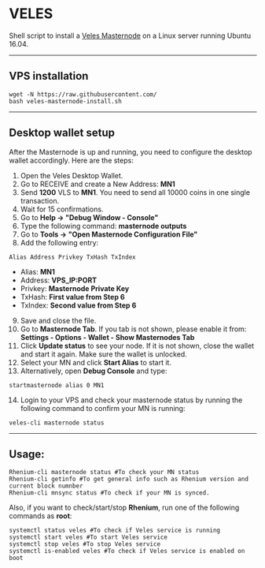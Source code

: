 
# VELES
Shell script to install a [Veles Masternode](http://veles.network/) on a Linux server running Ubuntu 16.04.
***

## VPS installation
```
wget -N https://raw.githubusercontent.com/
bash veles-masternode-install.sh
```
***

## Desktop wallet setup

After the Masternode is up and running, you need to configure the desktop wallet accordingly. Here are the steps:
1. Open the Veles Desktop Wallet.
2. Go to RECEIVE and create a New Address: **MN1**
3. Send **1200** VLS to **MN1**. You need to send all 10000 coins in one single transaction.
4. Wait for 15 confirmations.
5. Go to **Help -> "Debug Window - Console"**
6. Type the following command: **masternode outputs**
7. Go to  **Tools -> "Open Masternode Configuration File"**
8. Add the following entry:
```
Alias Address Privkey TxHash TxIndex
```
* Alias: **MN1**
* Address: **VPS_IP:PORT**
* Privkey: **Masternode Private Key**
* TxHash: **First value from Step 6**
* TxIndex:  **Second value from Step 6**
9. Save and close the file.
10. Go to **Masternode Tab**. If you tab is not shown, please enable it from: **Settings - Options - Wallet - Show Masternodes Tab**
11. Click **Update status** to see your node. If it is not shown, close the wallet and start it again. Make sure the wallet is unlocked.
12. Select your MN and click **Start Alias** to start it.
13. Alternatively, open **Debug Console** and type:
```
startmasternode alias 0 MN1
```
14. Login to your VPS and check your masternode status by running the following command to confirm your MN is running:
```
veles-cli masternode status
```
***

## Usage:
```
Rhenium-cli masternode status #To check your MN status
Rhenium-cli getinfo #To get general info such as Rhenium version and current block numnber
Rhenium-cli mnsync status #To check if your MN is synced.
```
Also, if you want to check/start/stop **Rhenium**, run one of the following commands as **root**:

```
systemctl status veles #To check if Veles service is running
systemctl start veles #To start Veles service
systemctl stop veles #To stop Veles service
systemctl is-enabled veles #To check if Veles service is enabled on boot
```
